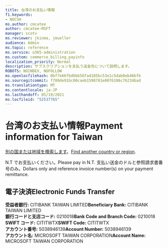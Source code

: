 ```yaml
---
title: 台湾のお支払い情報
f1.keywords:
- NOCSH
ms.author: cmcatee
author: cmcatee-MSFT
manager: scotv
ms.reviewer: jkinma, jmueller
audience: Admin
ms.topic: reference
ms.service: o365-administration
ms.custom: commerce_billing_payinfo
localization_priority: Normal
description: サブスクリプションを支払う送金先について説明します。
ROBOTS: NOINDEX, NOFOLLOW
ms.openlocfilehash: 0bf7e66fbd6bb56fa4185bc53e1c5dab0eb46bfb
ms.sourcegitcommit: f780de91bc00caeb1598781e0076106c76234bad
ms.translationtype: MT
ms.contentlocale: ja-JP
ms.lasthandoff: 05/19/2021
ms.locfileid: "52537765"
---
```

# <a name="payment-information-for-taiwan"></a><span data-ttu-id="0da0b-103">台湾のお支払い情報</span><span class="sxs-lookup"><span data-stu-id="0da0b-103">Payment information for Taiwan</span></span>

<span data-ttu-id="0da0b-104">[別の国または地域を検索します](../billing-and-payments/pay-for-your-subscription.md)。</span><span class="sxs-lookup"><span data-stu-id="0da0b-104">[Find another country or region](../billing-and-payments/pay-for-your-subscription.md).</span></span>

<span data-ttu-id="0da0b-105">N.T でお支払いください。</span><span class="sxs-lookup"><span data-stu-id="0da0b-105">Please pay in N.T.</span></span> <span data-ttu-id="0da0b-106">支払い送金のドルと参照請求書番号のみ。</span><span class="sxs-lookup"><span data-stu-id="0da0b-106">Dollars only and reference invoice number(s) on your payment remittance.</span></span>

## <a name="electronic-funds-transfer"></a><span data-ttu-id="0da0b-107">電子決済</span><span class="sxs-lookup"><span data-stu-id="0da0b-107">Electronic Funds Transfer</span></span>

<span data-ttu-id="0da0b-108">**受益者銀行:** CITIBANK TAIWAN LIMITED</span><span class="sxs-lookup"><span data-stu-id="0da0b-108">**Beneficiary Bank:** CITIBANK TAIWAN LIMITED</span></span>  
<span data-ttu-id="0da0b-109">**銀行コードと支店コード:** 0210018</span><span class="sxs-lookup"><span data-stu-id="0da0b-109">**Bank Code and Branch Code:** 0210018</span></span>  
<span data-ttu-id="0da0b-110">**SWIFT コード:** CITITWTX</span><span class="sxs-lookup"><span data-stu-id="0da0b-110">**SWIFT Code:** CITITWTX</span></span>  
<span data-ttu-id="0da0b-111">**アカウント番号:** 5038946139</span><span class="sxs-lookup"><span data-stu-id="0da0b-111">**Account Number:** 5038946139</span></span>  
<span data-ttu-id="0da0b-112">**アカウント名:** MICROSOFT TAIWAN CORPORATION</span><span class="sxs-lookup"><span data-stu-id="0da0b-112">**Account Name:** MICROSOFT TAIWAN CORPORATION</span></span>
